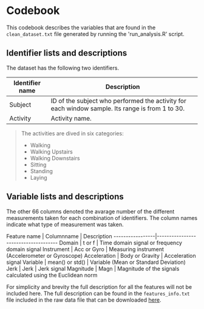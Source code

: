 Codebook
========

This codebook describes the variables that are found in the `clean_dataset.txt` file generated by running the 'run_analysis.R' script.

Identifier lists and descriptions
---------------------------------

The dataset has the following two identifiers.

Identifier name  | Description
-----------------|------------
Subject          | ID of the subject who performed the activity for each window sample. Its range is from 1 to 30.
Activity         | Activity name. 

> The activities are dived in six categories:
> * Walking
> * Walking Upstairs
> * Walking Downstairs
> * Sitting
> * Standing
> * Laying


Variable lists and descriptions
-------------------------------

The other 66 columns denoted the avarage number of the different measurements taken for each combination of identifiers.
The column names indicate what type of measurement was taken.


Feature name     | Columnname		| Description
-----------------|-------------------------------------
Domain           | t or f		| Time domain signal or frequency domain signal
Instrument       | Acc or Gyro		| Measuring instrument (Accelerometer or Gyroscope)
Acceleration     | Body or Gravity	| Acceleration signal
Variable         | mean() or std()	| Variable (Mean or Standard Deviation)
Jerk             | Jerk			| Jerk signal
Magnitude        | Magn			| Magnitude of the signals calculated using the Euclidean norm


For simplicity and brevity the full description for all the features will not be included here.
The full description can be found in the `features_info.txt` file included in the raw data file that can be downloaded [here](https://d396qusza40orc.cloudfront.net/getdata%2Fprojectfiles%2FUCI%20HAR%20Dataset.zip).